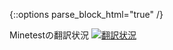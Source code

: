 {::options parse_block_html="true" /}

Minetestの翻訳状況
<a href="https://hosted.weblate.org/engage/minetest/ja/?utm_source=widget">
<img alt="翻訳状況" src="https://hosted.weblate.org/widgets/minetest/ja/svg-badge.svg">
</a>
